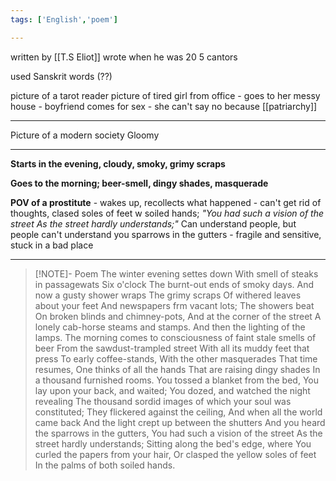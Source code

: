 ```yaml
---
tags: ['English','poem']

---
```


written by [[T.S Eliot]] 
wrote when he was 20
5 cantors

used Sanskrit words (??)


picture of a tarot reader
picture of tired girl from office - goes to her messy house -  boyfriend comes for sex - she can't say no because [[patriarchy]]

---

Picture of a modern society
Gloomy

---

**Starts in the evening, cloudy, smoky, grimy scraps**

**Goes to the morning; beer-smell, dingy shades, masquerade**

**POV of a prostitute** - wakes up, recollects what happened - can't get rid of thoughts, clased soles of feet w soiled hands; 
*"You had such a vision of the street
As the street hardly understands;"*
Can understand people, but people can't understand you
sparrows in the gutters - fragile and sensitive, stuck in a bad place

---

> [!NOTE]- Poem 
The winter evening settes down 
With smell of steaks in passagewats
Six o'clock 
The burnt-out ends of smoky days.
And now a gusty shower wraps 
The grimy scraps
Of withered leaves about your feet
And newspapers frm vacant lots;
The showers beat
On broken blinds and chimney-pots,
And at the corner of the street
A lonely cab-horse steams and stamps. 
And then the lighting of the lamps. 
The morning comes to consciousness 
of faint stale smells of beer 
From the sawdust-trampled street
With all its muddy feet that press
To early coffee-stands,
With the other masquerades
That time resumes,
One thinks of all the hands
That are raising dingy shades
In a thousand furnished rooms.
You tossed a blanket from the bed,
You lay upon your back, and waited;
You dozed, and watched the night revealing
The thousand sordid images
of which your soul was constituted;
They flickered against the ceiling,
And when all the world came back
And the light crept up between the shutters
And you heard the sparrows in the gutters,
You had such a vision of the street
As the street hardly understands;
Sitting along the bed's edge, where
You curled the papers from your hair,
Or clasped the yellow soles of feet
In the palms of both soiled hands.


